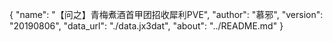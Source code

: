 {
  "name": "【问之】青梅煮酒首甲团招收犀利PVE",
  "author": "慕邪",
  "version": "20190806",
  "data_url": "./data.jx3dat",
  "about": "../README.md"
}
